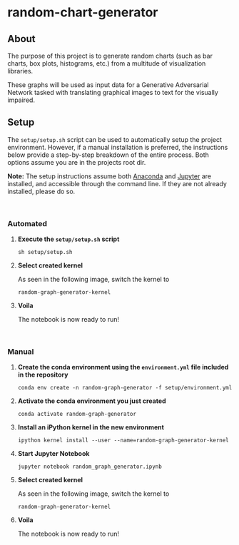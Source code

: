 # random-chart-generator
## About
The purpose of this project is to generate random charts (such as bar charts, box plots, histograms, etc.) from a multitude of visualization libraries.

These graphs will be used as input data for a Generative Adversarial Network tasked with translating graphical images to text for the visually impaired.

## Setup
The `setup/setup.sh` script can be used to automatically setup the project environment. However, if a manual installation is preferred, the instructions below provide a step-by-step breakdown of the entire process. Both options assume you are in the projects root dir.

**Note:** The setup instructions assume both [Anaconda](https://www.anaconda.com/products/individual) and [Jupyter](https://jupyter.org/install) are installed, and accessible through the command line. If they are not already installed, please do so.

<br/>

### Automated
1. **Execute the `setup/setup.sh` script**
    ```
    sh setup/setup.sh
    ```
1. **Select created kernel**
    
    As seen in the following image, switch the kernel to
    ```
    random-graph-generator-kernel
    ```    
1. **Voila**
    
    The notebook is now ready to run!

<br/>

### Manual
1. **Create the conda environment using the `environment.yml` file included in the repository**
    ```
    conda env create -n random-graph-generator -f setup/environment.yml
    ```
1. **Activate the conda environment you just created**
    ```
    conda activate random-graph-generator
    ```
1.  **Install an iPython kernel in the new environment**
    ```
    ipython kernel install --user --name=random-graph-generator-kernel 
    ```
1. **Start Jupyter Notebook**
    ```
    jupyter notebook random_graph_generator.ipynb
    ````
1. **Select created kernel**
    
    As seen in the following image, switch the kernel to
    ```
    random-graph-generator-kernel
    ```
1. **Voila**
    
    The notebook is now ready to run!
